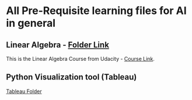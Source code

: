 # All Pre-Requisite learning files for AI in general

## Linear Algebra - [Folder Link](https://github.com/PranavEranki/AI-Pre-Requisites/tree/master/LinearAlgebra)

This is the Linear Algebra Course from Udacity - [Course Link](https://classroom.udacity.com/courses/ud953).

## Python Visualization tool (Tableau)
[Tableau Folder]()

